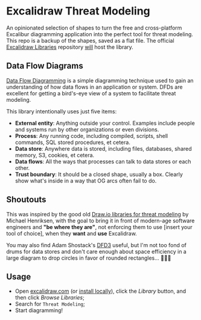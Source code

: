 # Excalidraw Threat Modeling

An opinionated selection of shapes to turn the free and cross-platform Excalibur diagramming application into the perfect tool for threat modeling. This repo is a backup of the shapes, saved as a flat file. The official [Excalidraw Libraries](https://github.com/excalidraw/excalidraw-libraries) repository [will](https://github.com/excalidraw/excalidraw-libraries/pull/1009) host the library.

## Data Flow Diagrams
[Data Flow Diagramming](https://en.wikipedia.org/wiki/Data_flow_diagram) is a simple diagramming technique used to gain an understanding of how data flows in an application or system. DFDs are excellent for getting a bird's-eye view of a system to facilitate threat modeling.

This library intentionally uses just five items:
- **External entity**: Anything outside your control. Examples include people and systems run by other organizations or even divisions.
- **Process**: Any running code, including compiled, scripts, shell commands, SQL stored procedures, et cetera.
- **Data store**: Anywhere data is stored, including files, databases, shared memory, S3, cookies, et cetera.
- **Data flows**: All the ways that processes can talk to data stores or each other.
- **Trust boundary**: It should be a closed shape, usually a box. Clearly show what's inside in a way that OG arcs often fail to do.

## Shoutouts
This was inspired by the good old [Draw.io libraries for threat modeling](https://github.com/michenriksen/drawio-threatmodeling) by Michael Henriksen, with the goal to bring it in front of modern-age software engineers and **"be where they are"**, not enforcing them to use [insert your tool of choice], when they **want** and **use** Excalidraw.

You may also find Adam Shostack's [DFD3](https://github.com/adamshostack/DFD3) useful, but I'm not too fond of drums for data stores and don't care enough about space efficiency in a large diagram to drop circles in favor of rounded rectangles... 🤷🏼‍♂️

## Usage
- Open [excalidraw.com](https://excalidraw.com/) (or [install locally](https://docs.excalidraw.com/docs/@excalidraw/excalidraw/installation)), click the *Library* button, and then click *Browse Libraries*;
- Search for `Threat Modeling`;
- Start diagramming!
